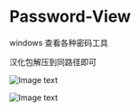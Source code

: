 # Password-View
windows 查看各种密码工具


汉化包解压到同路径即可


![Image text](https://github.com/mai-lang-chai/Password-View/blob/master/pic/iepv.png)

![Image text](https://github.com/mai-lang-chai/Password-View/blob/master/pic/mailpv.png)
